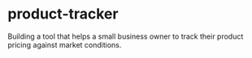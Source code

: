 # product-tracker
Building a tool that helps a small business owner to track their product pricing against market conditions.

